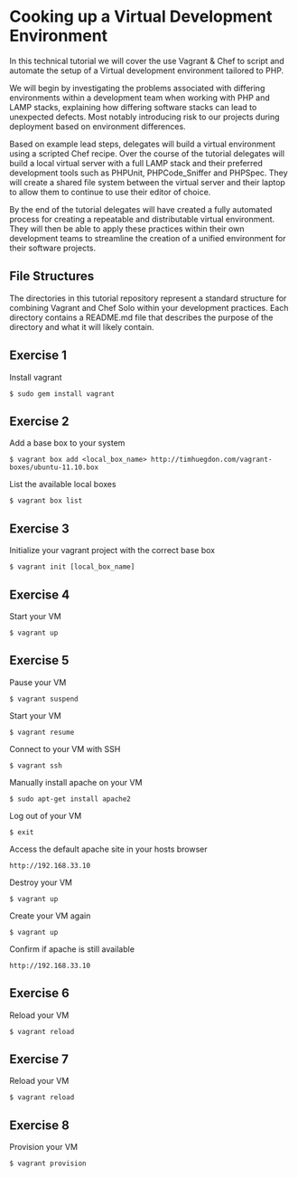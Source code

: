 # Cooking up a Virtual Development Environment #

In this technical tutorial we will cover the use Vagrant & Chef to script and automate the setup of a Virtual development environment tailored to PHP.

We will begin by investigating the problems associated with differing environments within a development team when working with PHP and LAMP stacks, explaining how differing software stacks can lead to unexpected defects. Most notably introducing risk to our projects during deployment based on environment differences.

Based on example lead steps, delegates will build a virtual environment using a scripted Chef recipe. Over the course of the tutorial delegates will build a local virtual server with a full LAMP stack and their preferred development tools such as PHPUnit, PHPCode_Sniffer and PHPSpec. They will create a shared file system between the virtual server and their laptop to allow them to continue to use their editor of choice.

By the end of the tutorial delegates will have created a fully automated process for creating a repeatable and distributable virtual environment. They will then be able to apply these practices within their own development teams to streamline the creation of a unified environment for their software projects.

## File Structures

The directories in this tutorial repository represent a standard structure for combining Vagrant and Chef Solo within your development practices. Each directory contains a README.md file that describes the purpose of the directory and what it will likely contain.

## Exercise 1

Install vagrant

    $ sudo gem install vagrant

## Exercise 2

Add a base box to your system

    $ vagrant box add <local_box_name> http://timhuegdon.com/vagrant-boxes/ubuntu-11.10.box

List the available local boxes

    $ vagrant box list

## Exercise 3

Initialize your vagrant project with the correct base box

    $ vagrant init [local_box_name]

## Exercise 4

Start your VM

    $ vagrant up

## Exercise 5

Pause your VM

    $ vagrant suspend

Start your VM

    $ vagrant resume

Connect to your VM with SSH

    $ vagrant ssh

Manually install apache on your VM

    $ sudo apt-get install apache2

Log out of your VM

    $ exit

Access the default apache site in your hosts browser

    http://192.168.33.10

Destroy your VM

    $ vagrant up

Create your VM again

    $ vagrant up

Confirm if apache is still available

    http://192.168.33.10
    
## Exercise 6

Reload your VM

    $ vagrant reload

## Exercise 7

Reload your VM

    $ vagrant reload

## Exercise 8

Provision your VM

    $ vagrant provision

